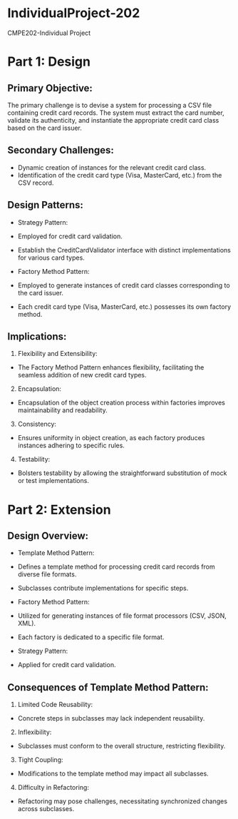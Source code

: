 # IndividualProject-202
CMPE202-Individual Project
# Part 1: Design

## Primary Objective:
The primary challenge is to devise a system for processing a CSV file containing credit card records. The system must extract the card number, validate its authenticity, and instantiate the appropriate credit card class based on the card issuer.

## Secondary Challenges:
- Dynamic creation of instances for the relevant credit card class.
- Identification of the credit card type (Visa, MasterCard, etc.) from the CSV record.

## Design Patterns:

-  Strategy Pattern: 
  - Employed for credit card validation.
  - Establish the CreditCardValidator interface with distinct implementations for various card types.

-  Factory Method Pattern: 
  - Employed to generate instances of credit card classes corresponding to the card issuer.
  - Each credit card type (Visa, MasterCard, etc.) possesses its own factory method.

## Implications:

1.  Flexibility and Extensibility: 
   - The Factory Method Pattern enhances flexibility, facilitating the seamless addition of new credit card types.

2.  Encapsulation: 
   - Encapsulation of the object creation process within factories improves maintainability and readability.

3.  Consistency: 
   - Ensures uniformity in object creation, as each factory produces instances adhering to specific rules.

4.  Testability: 
   - Bolsters testability by allowing the straightforward substitution of mock or test implementations.

# Part 2: Extension

## Design Overview:

-  Template Method Pattern: 
  - Defines a template method for processing credit card records from diverse file formats.
  - Subclasses contribute implementations for specific steps.

-  Factory Method Pattern: 
  - Utilized for generating instances of file format processors (CSV, JSON, XML).
  - Each factory is dedicated to a specific file format.

-  Strategy Pattern: 
  - Applied for credit card validation.

## Consequences of Template Method Pattern:

1.  Limited Code Reusability: 
   - Concrete steps in subclasses may lack independent reusability.

2.  Inflexibility: 
   - Subclasses must conform to the overall structure, restricting flexibility.

3.  Tight Coupling: 
   - Modifications to the template method may impact all subclasses.

4.  Difficulty in Refactoring: 
   - Refactoring may pose challenges, necessitating synchronized changes across subclasses.
